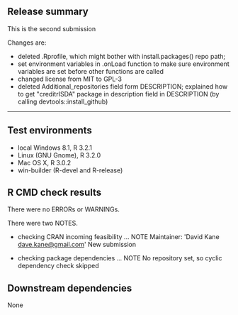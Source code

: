 ## Release summary

This is the second submission

Changes are: 

- deleted .Rprofile, which might bother with install.packages() repo path;
- set environment variables in .onLoad function to make sure environment
  variables are set before other functions are called
- changed license from MIT to GPL-3
- deleted Additional_repositories field form DESCRIPTION; explained how to get
  "creditrISDA" package in description field in DESCRIPTION (by calling
  devtools::install_github) 

---

## Test environments

* local Windows 8.1, R 3.2.1
* Linux (GNU Gnome), R 3.2.0
* Mac OS X, R 3.0.2
* win-builder (R-devel and R-release)

## R CMD check results

There were no ERRORs or WARNINGs.

There were two NOTES.

* checking CRAN incoming feasibility ... NOTE
Maintainer: 'David Kane <dave.kane@gmail.com>'
New submission

* checking package dependencies ... NOTE
No repository set, so cyclic dependency check skipped

## Downstream dependencies

None
